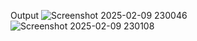 Output
![Screenshot 2025-02-09 230046](https://github.com/user-attachments/assets/5c325280-a624-4d34-830e-809f747470c7)
![Screenshot 2025-02-09 230108](https://github.com/user-attachments/assets/58b78abc-36b6-4f38-83fa-e56f190cbb0f)

